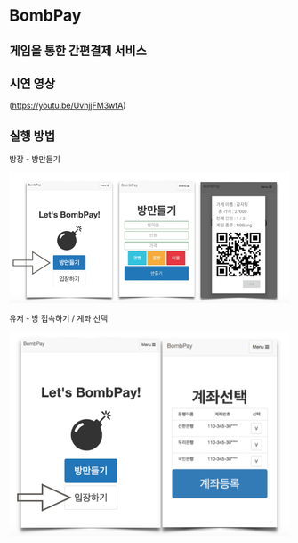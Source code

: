 BombPay
=============

게임을 통한 간편결제 서비스
-------------

시연 영상
-------------
(https://youtu.be/UvhjjFM3wfA)

실행 방법
-------------

방장 - 방만들기

![main](./screenshot/owner.png)

유저 - 방 접속하기 / 계좌 선택

![main](./screenshot/user.png)